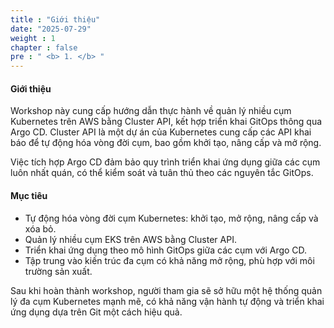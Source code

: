 ```yaml
---
title : "Giới thiệu"
date: "2025-07-29"
weight : 1 
chapter : false
pre : " <b> 1. </b> "
---
```

#### Giới thiệu

Workshop này cung cấp hướng dẫn thực hành về quản lý nhiều cụm Kubernetes trên AWS bằng Cluster API, kết hợp triển khai GitOps thông qua Argo CD. Cluster API là một dự án của Kubernetes cung cấp các API khai báo để tự động hóa vòng đời cụm, bao gồm khởi tạo, nâng cấp và mở rộng.

Việc tích hợp Argo CD đảm bảo quy trình triển khai ứng dụng giữa các cụm luôn nhất quán, có thể kiểm soát và tuân thủ theo các nguyên tắc GitOps.

#### Mục tiêu
- Tự động hóa vòng đời cụm Kubernetes: khởi tạo, mở rộng, nâng cấp và xóa bỏ.
- Quản lý nhiều cụm EKS trên AWS bằng Cluster API.
- Triển khai ứng dụng theo mô hình GitOps giữa các cụm với Argo CD.
- Tập trung vào kiến trúc đa cụm có khả năng mở rộng, phù hợp với môi trường sản xuất.

Sau khi hoàn thành workshop, người tham gia sẽ sở hữu một hệ thống quản lý đa cụm Kubernetes mạnh mẽ, có khả năng vận hành tự động và triển khai ứng dụng dựa trên Git một cách hiệu quả.



